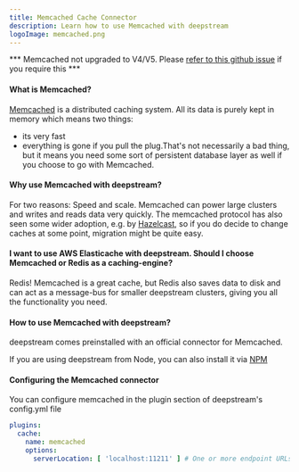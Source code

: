 ```yaml
---
title: Memcached Cache Connector
description: Learn how to use Memcached with deepstream
logoImage: memcached.png
---
```


*** Memcached not upgraded to V4/V5. Please [refer to this github issue](https://github.com/deepstreamIO/deepstream.io/issues/973) if you require this ***

#### What is Memcached?
[Memcached](https://memcached.org/) is a distributed caching system. All its data is purely kept in memory which means two things:

- its very fast
- everything is gone if you pull the plug.That's not necessarily a bad thing, but it means you need some sort of persistent database layer as well if you choose to go with Memcached.

#### Why use Memcached with deepstream?
For two reasons: Speed and scale. Memcached can power large clusters and writes and reads data very quickly. The memcached protocol has also seen some wider adoption, e.g. by [Hazelcast](../hazelcast/), so if you do decide to change caches at some point, migration might be quite easy.

#### I want to use AWS Elasticache with deepstream. Should I choose Memcached or Redis as a caching-engine?
Redis! Memcached is a great cache, but Redis also saves data to disk and can act as a message-bus for smaller deepstream clusters, giving you all the functionality you need.

#### How to use Memcached with deepstream?
deepstream comes preinstalled with an official connector for Memcached.

If you are using deepstream from Node, you can also install it via [NPM](https://www.npmjs.com/package/@deepstream/cache-memcached)

#### Configuring the Memcached connector
You can configure memcached in the plugin section of deepstream's config.yml file

```yaml
plugins:
  cache:
    name: memcached
    options:
      serverLocation: [ 'localhost:11211' ] # One or more endpoint URLs
```

